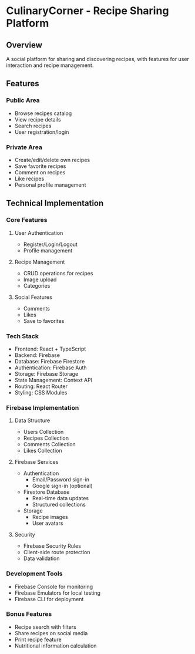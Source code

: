 # CulinaryCorner - Recipe Sharing Platform

## Overview
A social platform for sharing and discovering recipes, with features for user interaction and recipe management.

## Features

### Public Area
- Browse recipes catalog
- View recipe details
- Search recipes
- User registration/login

### Private Area
- Create/edit/delete own recipes
- Save favorite recipes
- Comment on recipes
- Like recipes
- Personal profile management

## Technical Implementation

### Core Features
1. User Authentication
   - Register/Login/Logout
   - Profile management
   
2. Recipe Management
   - CRUD operations for recipes
   - Image upload
   - Categories
   
3. Social Features
   - Comments
   - Likes
   - Save to favorites

### Tech Stack
- Frontend: React + TypeScript
- Backend: Firebase
- Database: Firebase Firestore
- Authentication: Firebase Auth
- Storage: Firebase Storage
- State Management: Context API
- Routing: React Router
- Styling: CSS Modules

### Firebase Implementation
1. Data Structure
   - Users Collection
   - Recipes Collection
   - Comments Collection
   - Likes Collection

2. Firebase Services
   - Authentication
     - Email/Password sign-in
     - Google sign-in (optional)
   - Firestore Database
     - Real-time data updates
     - Structured collections
   - Storage
     - Recipe images
     - User avatars

3. Security
   - Firebase Security Rules
   - Client-side route protection
   - Data validation

### Development Tools
- Firebase Console for monitoring
- Firebase Emulators for local testing
- Firebase CLI for deployment

### Bonus Features
- Recipe search with filters
- Share recipes on social media
- Print recipe feature
- Nutritional information calculation
